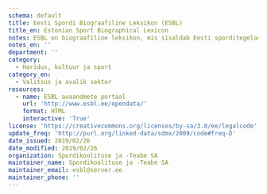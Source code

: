 ```yaml
---
schema: default
title: Eesti Spordi Biograafiline Leksikon (ESBL)
title_en: Estonian Sport Biographical Lexicon
notes: ESBL on biograafiline leksikon, mis sisaldab Eesti sporditegelaste lühielulugusid. Avaandmetena pakume lisaks artikli tekstidele väljavõtte täpsustamist rohkem kui 20 parameetri järgi (spordiala, isiku kategooria, OM osalemine jne).
notes_en: ''
department: ''
category:
  - Haridus, kultuur ja sport
category_en:
  - Valitsus ja avalik sektor 
resources:
  - name: ESBL avaandmete portaal
    url: 'http://www.esbl.ee/opendata/'
    format: HTML
    interactive: 'True'
license: 'https://creativecommons.org/licenses/by-sa/3.0/ee/legalcode'
update_freq: 'http://purl.org/linked-data/sdmx/2009/code#freq-D'
date_issued: 2019/02/26
date_modified: 2019/02/26
organization: Spordikoolituse ja -Teabe SA
maintainer_name: Spordikoolituse ja -Teabe SA
maintainer_email: esbl@server.ee
maintainer_phone: ''
---
```


